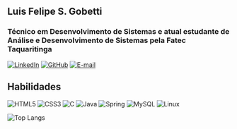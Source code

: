 ## Luis Felipe S. Gobetti
### Técnico em Desenvolvimento de Sistemas e atual estudante de Análise e Desenvolvimento de Sistemas pela Fatec Taquaritinga
[![LinkedIn](https://img.shields.io/badge/LinkedIn-0077B5?style=for-the-badge&logo=linkedin&logoColor=white)](https://www.linkedin.com/in/luis-felipe-siqueira-gobetti/)
[![GitHub](https://img.shields.io/badge/GitHub-100000?style=for-the-badge&logo=github&logoColor=white)](https://github.com/LuisGoubetti)
[![E-mail](https://img.shields.io/badge/-Email-000?style=for-the-badge&logo=microsoft-outlook&logoColor=007BFF)](mailto:luis-sollu@hotmail.com)
## Habilidades
![HTML5](https://img.shields.io/badge/HTML5-E34F26?style=for-the-badge&logo=html5&logoColor=white)
![CSS3](https://img.shields.io/badge/CSS3-1572B6?style=for-the-badge&logo=css3&logoColor=white)
![C](https://img.shields.io/badge/C-00599C?style=for-the-badge&logo=c&logoColor=white)
![Java](https://img.shields.io/badge/java-%23ED8B00.svg?style=for-the-badge&logo=openjdk&logoColor=white)
![Spring](https://img.shields.io/badge/spring-%236DB33F.svg?style=for-the-badge&logo=spring&logoColor=white)
![MySQL](https://img.shields.io/badge/MySQL-00000F?style=for-the-badge&logo=mysql&logoColor=white)
![Linux](https://img.shields.io/badge/Linux-000?style=for-the-badge&logo=linux&logoColor=FCC624)

![Top Langs](https://github-readme-stats-git-masterrstaa-rickstaa.vercel.app/api/top-langs/?username=LuisGoubetti&layout=compact&bg_color=000&border_color=30A3DC&title_color=E94D5F&text_color=FFF)

